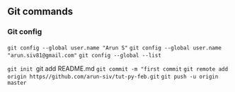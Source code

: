 ## Git commands

### Git config
`git config --global user.name "Arun S"`
`git config --global user.name "arun.siv81@gmail.com"`
`git config --global --list`

`git init
`git add README.md
`git commit -m "first commit`
`git remote add origin https//github.com/arun-siv/tut-py-feb.git`
`git push -u origin master`
